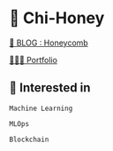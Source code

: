 # 🐝 Chi-Honey


[📖 BLOG : Honeycomb](https://chi-honey.notion.site/)

[🧑🏽‍💻 Portfolio](https://www.notion.so/661a09aa10f44e84be20ee2caa6d126f)

## 🍯 Interested in


`Machine Learning`

`MLOps` 

`Blockchain`
